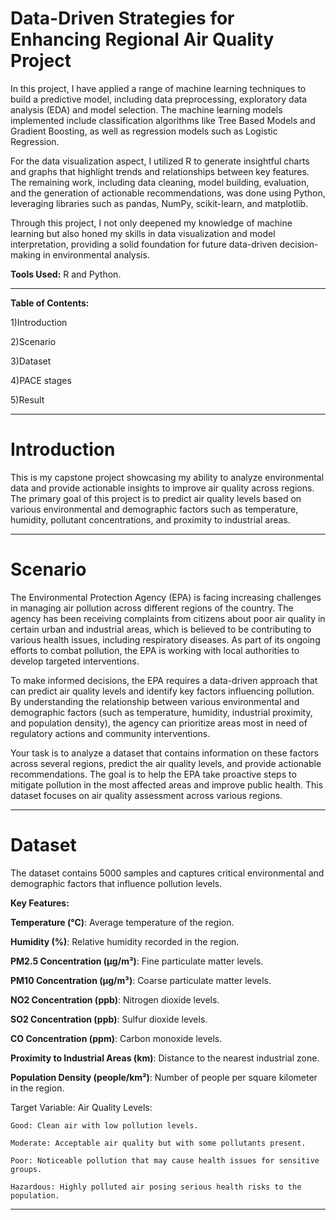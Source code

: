 # **Data-Driven Strategies for Enhancing Regional Air Quality Project**

In this project, I have applied a range of machine learning techniques to build a predictive model, including data preprocessing, exploratory data analysis (EDA) and model selection. The machine learning models implemented include classification algorithms like Tree Based Models and Gradient Boosting, as well as regression models such as Logistic Regression.

For the data visualization aspect, I utilized R to generate insightful charts and graphs that highlight trends and relationships between key features. The remaining work, including data cleaning, model building, evaluation, and the generation of actionable recommendations, was done using Python, leveraging libraries such as pandas, NumPy, scikit-learn, and matplotlib.

Through this project, I not only deepened my knowledge of machine learning but also honed my skills in data visualization and model interpretation, providing a solid foundation for future data-driven decision-making in environmental analysis.

**Tools Used:** R and Python.

---
**Table of Contents:**

1)Introduction

2)Scenario

3)Dataset
   
4)PACE stages

5)Result

---
# Introduction

This is my capstone project showcasing my ability to analyze environmental data and provide actionable insights to improve air quality across regions. The primary goal of this project is to predict air quality levels based on various environmental and demographic factors such as temperature, humidity, pollutant concentrations, and proximity to industrial areas.

---
# Scenario

The Environmental Protection Agency (EPA) is facing increasing challenges in managing air pollution across different regions of the country. The agency has been receiving complaints from citizens about poor air quality in certain urban and industrial areas, which is believed to be contributing to various health issues, including respiratory diseases. As part of its ongoing efforts to combat pollution, the EPA is working with local authorities to develop targeted interventions.

To make informed decisions, the EPA requires a data-driven approach that can predict air quality levels and identify key factors influencing pollution. By understanding the relationship between various environmental and demographic factors (such as temperature, humidity, industrial proximity, and population density), the agency can prioritize areas most in need of regulatory actions and community interventions.

Your task is to analyze a dataset that contains information on these factors across several regions, predict the air quality levels, and provide actionable recommendations. The goal is to help the EPA take proactive steps to mitigate pollution in the most affected areas and improve public health.
This dataset focuses on air quality assessment across various regions.

---
# Dataset 

The dataset contains 5000 samples and captures critical environmental and demographic factors that influence pollution levels.

**Key Features:**

**Temperature (°C)**: Average temperature of the region.

 **Humidity (%)**:  Relative humidity recorded in the region.

 **PM2.5 Concentration (µg/m³)**:  Fine particulate matter levels.

 **PM10 Concentration (µg/m³)**:  Coarse particulate matter levels.

 **NO2 Concentration (ppb)**:  Nitrogen dioxide levels.

 **SO2 Concentration (ppb)**:  Sulfur dioxide levels.

 **CO Concentration (ppm)**:  Carbon monoxide levels.

 **Proximity to Industrial Areas (km)**:  Distance to the nearest industrial zone.

 **Population Density (people/km²)**:  Number of people per square kilometer in the region.


Target Variable: Air Quality Levels:

    Good: Clean air with low pollution levels.

    Moderate: Acceptable air quality but with some pollutants present.

    Poor: Noticeable pollution that may cause health issues for sensitive groups.

    Hazardous: Highly polluted air posing serious health risks to the population.

---
